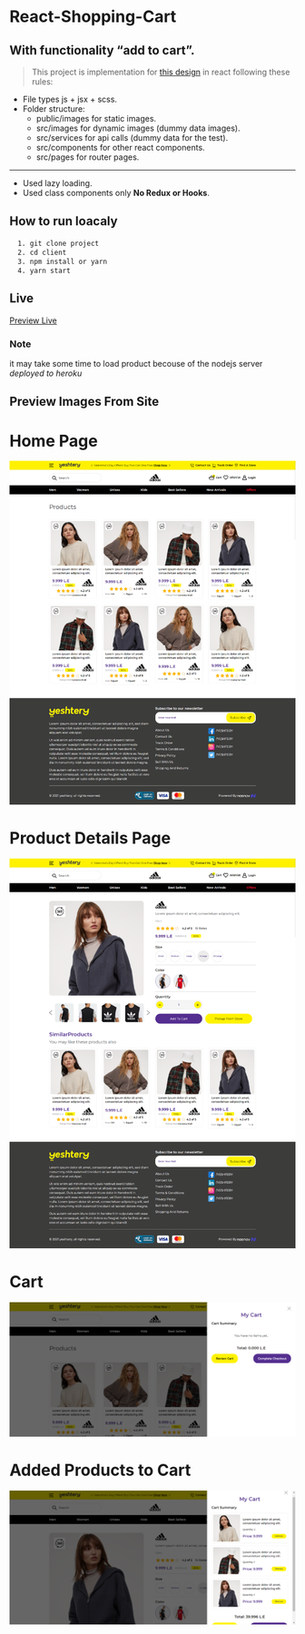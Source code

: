 # React-Shopping-Cart

## With functionality “add to cart”.

> This project is implementation for [this design](https://xd.adobe.com/view/2186e175-b022-45db-a2f4-c9ba6e4bde30-74d5/) in react following these rules:

- File types js + jsx + scss.
- Folder structure:
  - public/images for static images.
  - src/images for dynamic images (dummy data images).
  - src/services for api calls (dummy data for the test).
  - src/components for other react components.
  - src/pages for router pages.

---

- Used lazy loading.
- Used class components only **No Redux or Hooks**.

## How to run loacaly

```
  1. git clone project
  2. cd client
  3. npm install or yarn
  4. yarn start
```

## Live

[Preview Live](https://mohamedghaly140.github.io/Shopping-Cart-React)

### Note

it may take some time to load product becouse of the nodejs server _deployed to heroku_

## Preview Images From Site

# Home Page

![Home Page](images/homePage.png)

# Product Details Page

![Home Page](images/productDeatailsPage.png)

# Cart

![Home Page](images/cart.png)

# Added Products to Cart

![Home Page](images/cartWithProducts.png)
